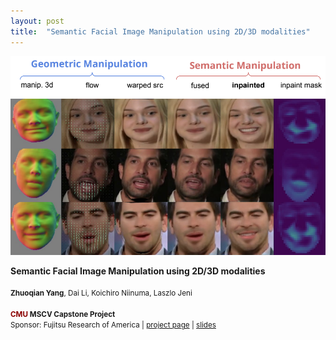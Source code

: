 ```yaml
---
layout: post
title:  "Semantic Facial Image Manipulation using 2D/3D modalities"
---
```



<div class="unit one-third">
	<img class="paper_image" src="/assets/images/sfim.png">
</div>


<div class="unit two-thirds">

<b>Semantic Facial Image Manipulation using 2D/3D modalities</b>  
<br>
<small><b class="author-highlight">Zhuoqian Yang</b>, Dai Li, Koichiro Niinuma, Laszlo Jeni</small>  
<br>
<small style="color:#8b0000;"><b>CMU </b></small><small><b>MSCV Capstone Project</b></small> 
<br>
<small>Sponsor: Fujitsu Research of America | </small>
<small><a class="chip" href="https://mscvprojects.ri.cmu.edu/2020teaml/">project page</a> | <a class="chip" href="https://drive.google.com/file/d/1UbTcLudyGlr4OiP10rQ53OjattXGkA5B/view?usp=sharing">slides</a>
</small>

</div>